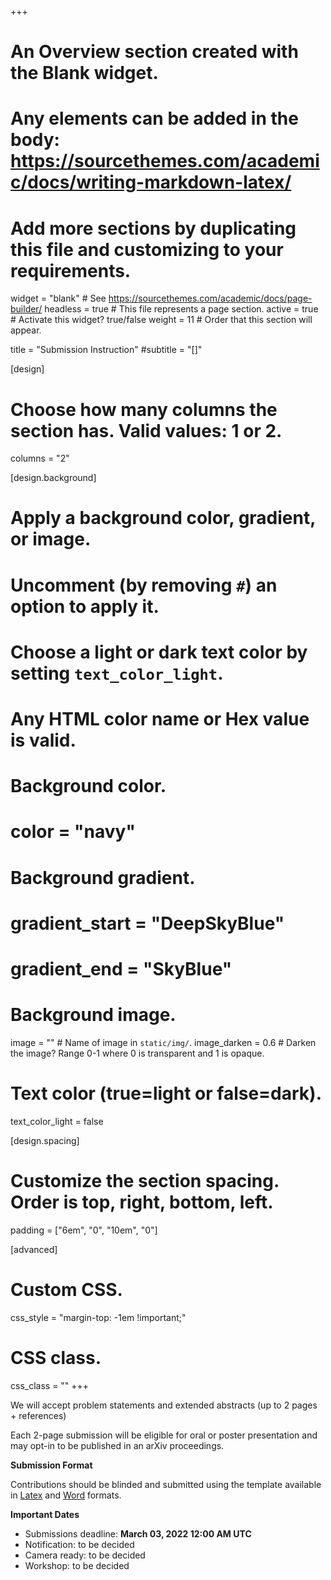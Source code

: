 +++
# An Overview section created with the Blank widget.
# Any elements can be added in the body: https://sourcethemes.com/academic/docs/writing-markdown-latex/
# Add more sections by duplicating this file and customizing to your requirements.

widget = "blank"  # See https://sourcethemes.com/academic/docs/page-builder/
headless = true  # This file represents a page section.
active = true  # Activate this widget? true/false
weight = 11  # Order that this section will appear.

title = "Submission Instruction"
#subtitle = "[]"

[design]
  # Choose how many columns the section has. Valid values: 1 or 2.
  columns = "2"

[design.background]
  # Apply a background color, gradient, or image.
  #   Uncomment (by removing `#`) an option to apply it.
  #   Choose a light or dark text color by setting `text_color_light`.
  #   Any HTML color name or Hex value is valid.

  # Background color.
  # color = "navy"
  
  # Background gradient.
  # gradient_start = "DeepSkyBlue"
  # gradient_end = "SkyBlue"
  
  # Background image.
  image = ""  # Name of image in `static/img/`.
  image_darken = 0.6  # Darken the image? Range 0-1 where 0 is transparent and 1 is opaque.

  # Text color (true=light or false=dark).
  text_color_light = false

[design.spacing]
  # Customize the section spacing. Order is top, right, bottom, left.
  padding = ["6em", "0", "10em", "0"]

[advanced]
 # Custom CSS. 
 css_style = "margin-top: -1em !important;"
 
 # CSS class.
 css_class = ""
+++




We will accept problem statements and extended abstracts (up to 2 pages + references)

Each 2-page submission will be eligible for oral or poster presentation and may opt-in to be published in an arXiv proceedings.

**Submission Format**


Contributions should be blinded and submitted using the template available in [Latex](https://github.com/hadyelsahar/Template-AfricaNLP-Workshop-at-ICLR-2022/tree/main/latex) and [Word](https://github.com/hadyelsahar/Template-AfricaNLP-Workshop-at-ICLR-2022/tree/main/docx) formats.


**Important Dates**

+ Submissions deadline: **March 03, 2022 12:00 AM UTC**
+ Notification: to be decided
+ Camera ready: to be decided
+ Workshop: to be decided






